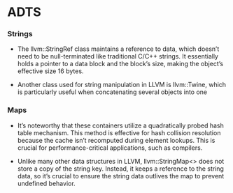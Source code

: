 # ADTS

### Strings
- The llvm::StringRef class maintains a reference to data, which doesn’t need to be null-terminated like traditional C/C++ strings. It essentially holds a pointer to a data block and the block’s size, making the object’s effective size 16 bytes.

- Another class used for string manipulation in LLVM is llvm::Twine, which is particularly useful when concatenating several objects into one

### Maps

- It’s noteworthy that these containers utilize a quadratically probed hash table mechanism. This method is effective for hash collision resolution because the cache isn’t recomputed during element lookups. This is crucial for performance-critical applications, such as compilers.

- Unlike many other data structures in LLVM, llvm::StringMap<> does not store a copy of the string key. Instead, it keeps a reference to the string data, so it’s crucial to ensure the string data outlives the map to prevent undefined behavior.